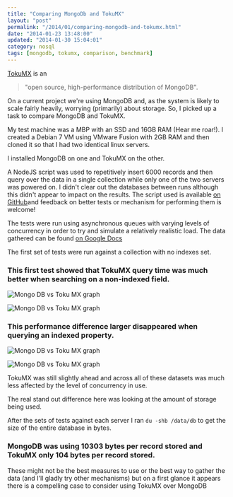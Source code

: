 ```yaml
---
title: "Comparing MongoDb and TokuMX"
layout: "post"
permalink: "/2014/01/comparing-mongodb-and-tokumx.html"
date: "2014-01-23 13:48:00"
updated: "2014-01-30 15:04:01"
category: nosql
tags: [mongodb, tokumx, comparison, benchmark]
---
```


[TokuMX](http://www.tokutek.com/tokumx-for-mongodb/) is an 

> "open source, high-performance distribution of MongoDB". 

On a current project we're using MongoDB and, as the system is likely to scale fairly heavily, worrying (primarily) about storage. So, I picked up a task to compare MongoDB and TokuMX.

<!--more-->

My test machine was a MBP with an SSD and 16GB RAM (Hear me roar!). I created a Debian 7 VM using VMware Fusion with 2GB RAM and then cloned it so that I had two identical linux servers.

I installed MongoDB on one and TokuMX on the other.

A NodeJS script was used to repetitively insert 6000 records and then query over the data in a single collection while only one of the two servers was powered on. I didn't clear out the databases between runs although this didn't appear to impact on the results. The script used is available [on GitHub](https://github.com/pauldambra/mongotest)and feedback on better tests or mechanism for performing them is welcome!

The tests were run using asynchronous queues with varying levels of concurrency in order to try and simulate a relatively realistic load. The data gathered can be found [on Google Docs](http://goo.gl/6a9qfl)

The first set of tests were run against a collection with no indexes set.

### This first test showed that TokuMX query time was much better when searching on a non-indexed field.

![Mongo DB vs Toku MX graph](http://2.bp.blogspot.com/-VHYm1IS6ML4/UukQH1-OxNI/AAAAAAAAK0w/2TsX0rj48aE/s1600/chart_1.png)

![Mongo DB vs Toku MX graph](http://1.bp.blogspot.com/-Oi1_rzWdpTY/UukQH7w0qmI/AAAAAAAAK0s/nSYB97cQe2c/s1600/chart_2.png)

### This performance difference larger disappeared when querying an indexed property.

![Mongo DB vs Toku MX graph](http://3.bp.blogspot.com/-XdZ1UOxNU1M/UukQH1N4B9I/AAAAAAAAK0o/Vq-oyBG2Zwo/s1600/chart_3.png)

![Mongo DB vs Toku MX graph](http://1.bp.blogspot.com/-P5tL71I5HEY/UukQIZtcGYI/AAAAAAAAK1A/889-PAMtc0U/s1600/chart_4.png)

TokuMX was still slightly ahead and across all of these datasets was much less affected by the level of concurrency in use.

The real stand out difference here was looking at the amount of storage being used.

After the sets of tests against each server I ran `du -shb /data/db` to get the size of the entire database in bytes.

### MongoDB was using 10303 bytes per record stored and TokuMX only 104 bytes per record stored.

These might not be the best measures to use or the best way to gather the data (and I'll gladly try other mechanisms) but on a first glance it appears there is a compelling case to consider using TokuMX over MongoDB
